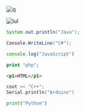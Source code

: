 ![q](https://komarev.com/ghpvc/?username=xNayra&label=Visitas&color=ff69b4)

![lul](https://github-readme-stats.vercel.app/api?username=xNayra&show_icons=true&theme=omni)

  ```java
  System.out.println("Java"); 
  ```
  ```csharp
  Console.WriteLine("C#");
  ```
  ```js
  console.log("JavaScript")
  ```
  ```php
  print "php"; 
  ```
  ```html
  <p1>HTML</p1>
  ```
  ```cpp
  cout << "C++";
  Serial.println("Arduino")
  ```
  ```py
  print("Python")
  ```

